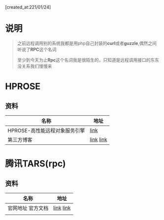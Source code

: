 [created_at:221/01/24]

# 说明

> 之前远程调用别的系统我都是用php自己封装的**curl**或者**guzzle**,偶然之间听说了**RPC**这个名词
>
> 至少到今天为止**Rpc**这个名词我是很陌生的，只知道是远程调用接口的东东没关系我们慢慢来

# HPROSE

## 资料

| 名称                          | 地址                                                         |
| ----------------------------- | ------------------------------------------------------------ |
| HPROSE-高性能远程对象服务引擎 | [link](https://hprose.com/)                                  |
| 第三方博客                    | [link](https://segmentfault.com/a/1190000010158190) [link](https://blog.csdn.net/weixin_34060299/article/details/88744210) |





# 腾讯TARS(rpc)

## 资料

| 名称                | 地址                                                         |
| ------------------- | ------------------------------------------------------------ |
| 官网地址   官方文档 | [link](https://tarscloud.org/)   [link](https://tarscloud.github.io/TarsDocs_en/SUMMARY.html) |
|                     |                                                              |

